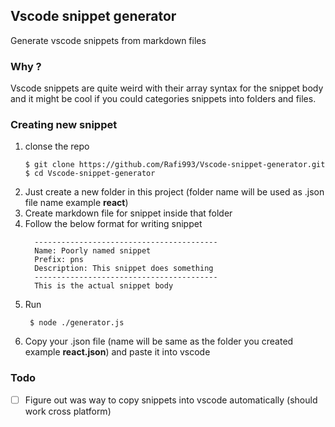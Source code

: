 ## Vscode snippet generator
Generate vscode snippets from markdown files

### Why ?
Vscode snippets are quite weird with their array syntax for the snippet body and it might be cool
if you could categories snippets into folders and files.

### Creating new snippet
1. clonse the repo
    ```
    $ git clone https://github.com/Rafi993/Vscode-snippet-generator.git
    $ cd Vscode-snippet-generator
    ```
2. Just create a new folder in this project (folder name will be used as .json file name example **react**)
3. Create markdown file for snippet inside that folder
4. Follow the below format for writing snippet
    ```
      -----------------------------------------
      Name: Poorly named snippet
      Prefix: pns
      Description: This snippet does something
      -----------------------------------------
      This is the actual snippet body
    ```    
5. Run
   ```
    $ node ./generator.js
   ```
6. Copy your .json file (name will be same as the folder you created example **react.json**) and paste it into vscode


### Todo
- [ ] Figure out was way to copy snippets into vscode automatically (should work cross platform)